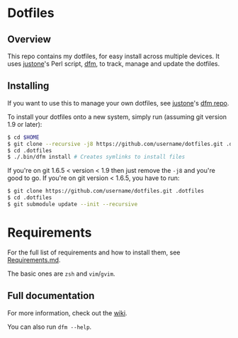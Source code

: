 # Dotfiles

## Overview

This repo contains my dotfiles, for easy install across multiple devices. It
uses [justone](https://github.com/justone)'s Perl script,
[dfm](https://github.com/justone/dfm), to track, manage and update the dotfiles.

## Installing

If you want to use this to manage your own dotfiles, see [justone](https://github.com/justone)'s [dfm repo](https://github.com/justone/dfm).

To install your dotfiles onto a new system, simply run (assuming git version 1.9 or later):

```bash
$ cd $HOME
$ git clone --recursive -j8 https://github.com/username/dotfiles.git .dotfiles
$ cd .dotfiles
$ ./.bin/dfm install # Creates symlinks to install files
```

If you're on git 1.6.5 < version < 1.9 then just remove the `-j8` and you're good to go. If you're on git version < 1.6.5, you have to run:

```bash
$ git clone https://github.com/username/dotfiles.git .dotfiles
$ cd .dotfiles
$ git submodule update --init --recursive
```

# Requirements

For the full list of requirements and how to install them, see
[Requirements.md](https://github.com/drewsberry/dotfiles/blob/master/Requirements.md).

The basic ones are `zsh` and `vim`/`gvim`.

## Full documentation

For more information, check out the [wiki](http://github.com/justone/dotfiles/wiki).

You can also run `dfm --help`.

